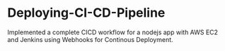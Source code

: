 # Deploying-CI-CD-Pipeline

Implemented a complete CICD workflow for a nodejs app with AWS EC2 and Jenkins using Webhooks for Continous Deployment.
